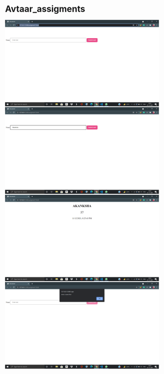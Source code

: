 # Avtaar_assigments

![](assignment1%20output%20screenshots/Screenshot%20(638).png)
![](assignment1%20output%20screenshots/Screenshot%20(639).png)
![](assignment1%20output%20screenshots/Screenshot%20(640).png)
![](assignment1%20output%20screenshots/Screenshot%20(641).png)
